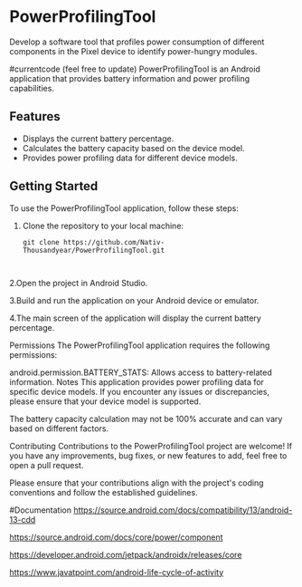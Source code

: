 # PowerProfilingTool
Develop a software tool that profiles power consumption of different components in the Pixel device to identify power-hungry modules.

#currentcode (feel free to update)
PowerProfilingTool is an Android application that provides battery information and power profiling capabilities.

## Features

- Displays the current battery percentage.
- Calculates the battery capacity based on the device model.
- Provides power profiling data for different device models.

## Getting Started

To use the PowerProfilingTool application, follow these steps:

1. Clone the repository to your local machine:

   ```shell
   git clone https://github.com/Nativ-Thousandyear/PowerProfilingTool.git
   
   
   
2.Open the project in Android Studio.

3.Build and run the application on your Android device or emulator.

4.The main screen of the application will display the current battery percentage.

Permissions
The PowerProfilingTool application requires the following permissions:

android.permission.BATTERY_STATS: Allows access to battery-related information.
Notes
This application provides power profiling data for specific device models. If you encounter any issues or discrepancies, please ensure that your device model is supported.

The battery capacity calculation may not be 100% accurate and can vary based on different factors.

Contributing
Contributions to the PowerProfilingTool project are welcome! If you have any improvements, bug fixes, or new features to add, feel free to open a pull request.

Please ensure that your contributions align with the project's coding conventions and follow the established guidelines.



















#Documentation
https://source.android.com/docs/compatibility/13/android-13-cdd

https://source.android.com/docs/core/power/component


https://developer.android.com/jetpack/androidx/releases/core


https://www.javatpoint.com/android-life-cycle-of-activity
